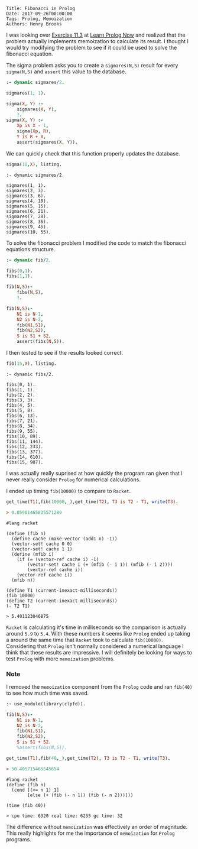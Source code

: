     Title: Fibonacci in Prolog
    Date: 2017-09-26T00:00:00
    Tags: Prolog, Memoization
    Authors: Henry Brooks

I was looking over [Exercise 11.3](http://www.learnprolognow.org/lpnpage.php?pagetype=html&pageid=lpn-htmlse50) at [Learn Prolog Now](http://www.learnprolognow.org) and realized that the problem actually implements memoization to calculate its result. I thought I would try modifying the problem to see if it could be used to solve the fibonacci equation.

<!-- more -->

The sigma problem asks you to create a `sigmares(N,S)` result for every `sigma(N,S)` and `assert` this value to the database.

```prolog
:- dynamic sigmares/2.

sigmares(1, 1).

sigma(X, Y) :-
    sigmares(X, Y),
    !.
sigma(X, Y) :-
    Xp is X - 1,
    sigma(Xp, R),
    Y is R + X,
    assert(sigmares(X, Y)).
```

We can quickly check that this function properly updates the database.

```prolog
sigma(10,X), listing.
```

```
:- dynamic sigmares/2.

sigmares(1, 1).
sigmares(2, 3).
sigmares(3, 6).
sigmares(4, 10).
sigmares(5, 15).
sigmares(6, 21).
sigmares(7, 28).
sigmares(8, 36).
sigmares(9, 45).
sigmares(10, 55).
```

To solve the fibonacci problem I modified the code to match the fibonacci equations structure.

```prolog
:- dynamic fib/2.

fibs(0,1).
fibs(1,1).

fib(N,S):-
    fibs(N,S),
    !.

fib(N,S):-
    N1 is N-1,
    N2 is N-2,
    fib(N1,S1),
    fib(N2,S2),
    S is S1 + S2,
    assert(fibs(N,S)).
```

I then tested to see if the results looked correct.

```prolog
fib(15,X), listing.
```

```
:- dynamic fibs/2.

fibs(0, 1).
fibs(1, 1).
fibs(2, 2).
fibs(3, 3).
fibs(4, 5).
fibs(5, 8).
fibs(6, 13).
fibs(7, 21).
fibs(8, 34).
fibs(9, 55).
fibs(10, 89).
fibs(11, 144).
fibs(12, 233).
fibs(13, 377).
fibs(14, 610).
fibs(15, 987).
```

I was actually really suprised at how quickly the program ran given that I never really consider `Prolog` for numerical calculations.

I ended up timing `fib(10000)` to compare to `Racket`.

```prolog
get_time(T1),fib(10000,_),get_time(T2), T3 is T2 - T1, write(T3).

> 0.05961465835571289
```

```racket
#lang racket

(define (fib n)
  (define cache (make-vector (add1 n) -1))
  (vector-set! cache 0 0)
  (vector-set! cache 1 1)
  (define (mfib i)
    (if (= (vector-ref cache i) -1)
        (vector-set! cache i (+ (mfib (- i 1)) (mfib (- i 2))))
        (vector-ref cache i))
    (vector-ref cache i))
  (mfib n))

(define T1 (current-inexact-milliseconds))
(fib 10000)
(define T2 (current-inexact-milliseconds))
(- T2 T1)

> 5.401123046875
```

`Racket` is calculating it's time in milliseconds so the comparison is actually around `5.9` to `5.4`. With these numbers it seems like `Prolog` ended up taking a around the same time that `Racket` took to calculate `fib(10000)`. Considering that `Prolog` isn't normally considered a numerical language I think that these results are impressive. I will definitely be looking for ways to test `Prolog` with more `memoization` problems.


### Note
I removed the `memoization` component from the `Prolog` code and ran `fib(40)` to see how much time was saved.

```prolog
:- use_module(library(clpfd)).

fib(N,S):-
    N1 is N-1,
    N2 is N-2,
    fib(N1,S1),
    fib(N2,S2),
    S is S1 + S2.
    %assert(fibs(N,S)).

get_time(T1),fib(40,_),get_time(T2), T3 is T2 - T1, write(T3).

> 50.405715465545654
```

```racket
#lang racket
(define (fib n)
  (cond [(<= n 1) 1]
        [else (+ (fib (- n 1)) (fib (- n 2)))]))

(time (fib 40))

> cpu time: 6320 real time: 6255 gc time: 32
```

The difference without `memoization` was effectively an order of magnitude. This really highlights for me the importance of `memoization` for `Prolog` programs.



